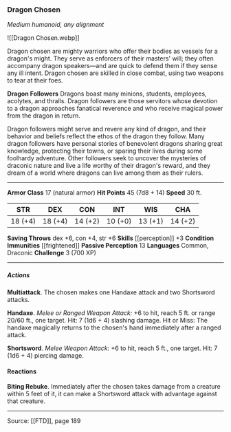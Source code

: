 ### Dragon Chosen
_Medium humanoid, any alignment_

![[Dragon Chosen.webp]]

Dragon chosen are mighty warriors who offer their bodies as vessels for a dragon's might. They serve as enforcers of their masters' will; they often accompany dragon speakers—and are quick to defend them if they sense any ill intent. Dragon chosen are skilled in close combat, using two weapons to tear at their foes.


**Dragon Followers** Dragons boast many minions, students, employees, acolytes, and thralls. Dragon followers are those servitors whose devotion to a dragon approaches fanatical reverence and who receive magical power from the dragon in return.

Dragon followers might serve and revere any kind of dragon, and their behavior and beliefs reflect the ethos of the dragon they follow. Many dragon followers have personal stories of benevolent dragons sharing great knowledge, protecting their towns, or sparing their lives during some foolhardy adventure. Other followers seek to uncover the mysteries of draconic nature and live a life worthy of their dragon's reward, and they dream of a world where dragons can live among them as their rulers.





---

**Armor Class** 17 (natural armor)
**Hit Points** 45 (7d8 + 14)
**Speed** 30 ft.

| STR     | DEX     | CON     | INT     | WIS     | CHA     |
|---------|---------|---------|---------|---------|---------|
| 18 (+4) | 18 (+4) | 14 (+2) | 10 (+0) | 13 (+1) | 14 (+2) |

**Saving Throws** dex +6, con +4, str +6
**Skills** [[perception]] +3
**Condition Immunities** [[frightened]]
**Passive Perception** 13
**Languages** Common, Draconic
**Challenge** 3 (700 XP)

---

##### Actions
**Multiattack**. The chosen makes one Handaxe attack and two Shortsword attacks.

**Handaxe**. _Melee or Ranged Weapon Attack:_ +6 to hit, reach 5 ft. or range 20/60 ft., one target. Hit: 7 (1d6 + 4) slashing damage. Hit or Miss: The handaxe magically returns to the chosen's hand immediately after a ranged attack.

**Shortsword**. _Melee Weapon Attack:_ +6 to hit, reach 5 ft., one target. Hit: 7 (1d6 + 4) piercing damage.

#### Reactions
**Biting Rebuke**. Immediately after the chosen takes damage from a creature within 5 feet of it, it can make a Shortsword attack with advantage against that creature.


---

Source: [[FTD]], page 189